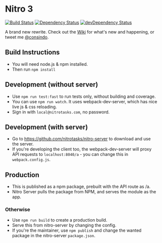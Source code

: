 # Nitro 3

[![Build Status](https://travis-ci.org/nitrotasks/nitro.svg?branch=master)](https://travis-ci.org/nitrotasks/nitro)
[![Dependency Status](https://david-dm.org/nitrotasks/nitro.svg?theme=shields.io)](https://david-dm.org/nitrotasks/nitro)
[![devDependency Status](https://david-dm.org/nitrotasks/nitro/dev-status.svg?theme=shields.io)](https://david-dm.org/nitrotasks/nitro#info=devDependencies)

A brand new rewrite. Check out the [Wiki](https://github.com/nitrotasks/nitro/wiki) for what's new and happening, or tweet me [@consindo](https://twitter.com/consindo).

## Build Instructions
- You will need node.js & npm installed.
- Then run `npm install`

## Development (without server)
- Use `npm run test:fast` to run tests only, without building and coverage.
- You can use `npm run watch`. It uses webpack-dev-server, which has nice live js & css reloading.
- Sign in with `local@nitrotasks.com`, no password.

## Development (with server)
- Go to <https://github.com/nitrotasks/nitro-server> to download and use the server.
- If you're developing the client too, the webpack-dev-server will proxy API requests to `localhost:8040/a` - you can change this in `webpack.config.js`.

## Production
- This is published as a npm package, prebuilt with the API route as /a.
- Nitro Server pulls the package from NPM, and serves the module as the app.

### Otherwise
- Use `npm run build` to create a production build.
- Serve this from nitro-server by changing the config.
- If you're the maintainer, use `npm publish` and change the wanted package in the nitro-server `package.json`.